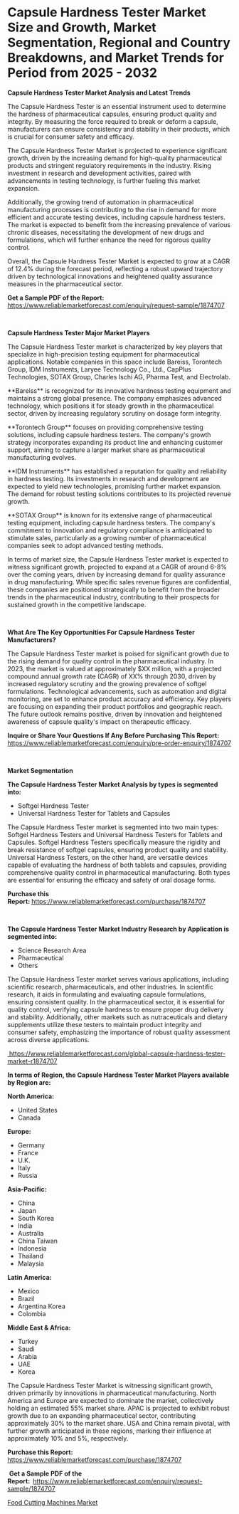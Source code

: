 <p><h1>Capsule Hardness Tester Market Size and Growth, Market Segmentation, Regional and Country Breakdowns, and Market Trends for Period from 2025 -  2032</h1></p><p><strong>Capsule Hardness Tester Market Analysis and Latest Trends</strong></p>
<p><p>The Capsule Hardness Tester is an essential instrument used to determine the hardness of pharmaceutical capsules, ensuring product quality and integrity. By measuring the force required to break or deform a capsule, manufacturers can ensure consistency and stability in their products, which is crucial for consumer safety and efficacy. </p><p>The Capsule Hardness Tester Market is projected to experience significant growth, driven by the increasing demand for high-quality pharmaceutical products and stringent regulatory requirements in the industry. Rising investment in research and development activities, paired with advancements in testing technology, is further fueling this market expansion. </p><p>Additionally, the growing trend of automation in pharmaceutical manufacturing processes is contributing to the rise in demand for more efficient and accurate testing devices, including capsule hardness testers. The market is expected to benefit from the increasing prevalence of various chronic diseases, necessitating the development of new drugs and formulations, which will further enhance the need for rigorous quality control. </p><p>Overall, the Capsule Hardness Tester Market is expected to grow at a CAGR of 12.4% during the forecast period, reflecting a robust upward trajectory driven by technological innovations and heightened quality assurance measures in the pharmaceutical sector.</p></p>
<p><strong>Get a Sample PDF of the Report:&nbsp;</strong> <a href="https://www.reliablemarketforecast.com/enquiry/request-sample/1874707?utm_campaign=2517&utm_medium=2&utm_source=Github&utm_content=ia&utm_term=22022025&utm_id=capsule-hardness-tester">https://www.reliablemarketforecast.com/enquiry/request-sample/1874707</a></p>
<p>&nbsp;</p>
<p><strong>Capsule Hardness Tester Major Market Players</strong></p>
<p><p>The Capsule Hardness Tester market is characterized by key players that specialize in high-precision testing equipment for pharmaceutical applications. Notable companies in this space include Bareiss, Torontech Group, IDM Instruments, Laryee Technology Co., Ltd., CapPlus Technologies, SOTAX Group, Charles Ischi AG, Pharma Test, and Electrolab.</p><p>**Bareiss** is recognized for its innovative hardness testing equipment and maintains a strong global presence. The company emphasizes advanced technology, which positions it for steady growth in the pharmaceutical sector, driven by increasing regulatory scrutiny on dosage form integrity.</p><p>**Torontech Group** focuses on providing comprehensive testing solutions, including capsule hardness testers. The company's growth strategy incorporates expanding its product line and enhancing customer support, aiming to capture a larger market share as pharmaceutical manufacturing evolves.</p><p>**IDM Instruments** has established a reputation for quality and reliability in hardness testing. Its investments in research and development are expected to yield new technologies, promising further market expansion. The demand for robust testing solutions contributes to its projected revenue growth.</p><p>**SOTAX Group** is known for its extensive range of pharmaceutical testing equipment, including capsule hardness testers. The company's commitment to innovation and regulatory compliance is anticipated to stimulate sales, particularly as a growing number of pharmaceutical companies seek to adopt advanced testing methods.</p><p>In terms of market size, the Capsule Hardness Tester market is expected to witness significant growth, projected to expand at a CAGR of around 6-8% over the coming years, driven by increasing demand for quality assurance in drug manufacturing. While specific sales revenue figures are confidential, these companies are positioned strategically to benefit from the broader trends in the pharmaceutical industry, contributing to their prospects for sustained growth in the competitive landscape.</p></p>
<p>&nbsp;</p>
<p><strong>What Are The Key Opportunities For Capsule Hardness Tester Manufacturers?</strong></p>
<p><p>The Capsule Hardness Tester market is poised for significant growth due to the rising demand for quality control in the pharmaceutical industry. In 2023, the market is valued at approximately $XX million, with a projected compound annual growth rate (CAGR) of XX% through 2030, driven by increased regulatory scrutiny and the growing prevalence of softgel formulations. Technological advancements, such as automation and digital monitoring, are set to enhance product accuracy and efficiency. Key players are focusing on expanding their product portfolios and geographic reach. The future outlook remains positive, driven by innovation and heightened awareness of capsule quality's impact on therapeutic efficacy.</p></p>
<p><strong>Inquire or Share Your Questions If Any Before Purchasing This Report:</strong> <a href="https://www.reliablemarketforecast.com/enquiry/pre-order-enquiry/1874707?utm_campaign=2517&utm_medium=2&utm_source=Github&utm_content=ia&utm_term=22022025&utm_id=capsule-hardness-tester">https://www.reliablemarketforecast.com/enquiry/pre-order-enquiry/1874707</a></p>
<p>&nbsp;</p>
<p><strong>Market Segmentation</strong></p>
<p><strong>The Capsule Hardness Tester Market Analysis by types is segmented into:</strong></p>
<p><ul><li>Softgel Hardness Tester</li><li>Universal Hardness Tester for Tablets and Capsules</li></ul></p>
<p><p>The Capsule Hardness Tester market is segmented into two main types: Softgel Hardness Testers and Universal Hardness Testers for Tablets and Capsules. Softgel Hardness Testers specifically measure the rigidity and break resistance of softgel capsules, ensuring product quality and stability. Universal Hardness Testers, on the other hand, are versatile devices capable of evaluating the hardness of both tablets and capsules, providing comprehensive quality control in pharmaceutical manufacturing. Both types are essential for ensuring the efficacy and safety of oral dosage forms.</p></p>
<p><strong>Purchase this Report:&nbsp;</strong><a href="https://www.reliablemarketforecast.com/purchase/1874707?utm_campaign=2517&utm_medium=2&utm_source=Github&utm_content=ia&utm_term=22022025&utm_id=capsule-hardness-tester">https://www.reliablemarketforecast.com/purchase/1874707</a></p>
<p>&nbsp;</p>
<p><strong>The Capsule Hardness Tester Market Industry Research by Application is segmented into:</strong></p>
<p><ul><li>Science Research Area</li><li>Pharmaceutical</li><li>Others</li></ul></p>
<p><p>The Capsule Hardness Tester market serves various applications, including scientific research, pharmaceuticals, and other industries. In scientific research, it aids in formulating and evaluating capsule formulations, ensuring consistent quality. In the pharmaceutical sector, it is essential for quality control, verifying capsule hardness to ensure proper drug delivery and stability. Additionally, other markets such as nutraceuticals and dietary supplements utilize these testers to maintain product integrity and consumer safety, emphasizing the importance of robust quality assessment across diverse applications.</p></p>
<p><a href="https://www.reliablemarketforecast.com/global-capsule-hardness-tester-market-r1874707?utm_campaign=2517&utm_medium=2&utm_source=Github&utm_content=ia&utm_term=22022025&utm_id=capsule-hardness-tester">&nbsp;https://www.reliablemarketforecast.com/global-capsule-hardness-tester-market-r1874707</a></p>
<p><strong>In terms of Region, the Capsule Hardness Tester Market Players available by Region are:</strong></p>
<p>
    <p> <strong> North America: </strong>
        <ul>
            <li>United States</li>
            <li>Canada</li>
        </ul>
        </p> 
    <p> <strong> Europe: </strong>
        <ul>
            <li>Germany</li>
            <li>France</li>
            <li>U.K.</li>
            <li>Italy</li>
            <li>Russia</li>
        </ul>
        </p> 
    <p> <strong> Asia-Pacific: </strong>
        <ul>
            <li>China</li>
            <li>Japan</li>
            <li>South Korea</li>
            <li>India</li>
            <li>Australia</li>
            <li>China Taiwan</li>
            <li>Indonesia</li>
            <li>Thailand</li>
            <li>Malaysia</li>
        </ul>
        </p> 
    <p> <strong> Latin America: </strong>
        <ul>
            <li>Mexico</li>
            <li>Brazil</li>
            <li>Argentina Korea</li>
            <li>Colombia</li>
        </ul>
        </p> 
    <p> <strong> Middle East & Africa: </strong>
        <ul>
            <li>Turkey</li>
            <li>Saudi</li>
            <li>Arabia</li>
            <li>UAE</li>
            <li>Korea</li>
        </ul>
    </p>
    </p>
<p><p>The Capsule Hardness Tester Market is witnessing significant growth, driven primarily by innovations in pharmaceutical manufacturing. North America and Europe are expected to dominate the market, collectively holding an estimated 55% market share. APAC is projected to exhibit robust growth due to an expanding pharmaceutical sector, contributing approximately 30% to the market share. USA and China remain pivotal, with further growth anticipated in these regions, marking their influence at approximately 10% and 5%, respectively.</p></p>
<p><strong>Purchase this Report: </strong><a href="https://www.reliablemarketforecast.com/purchase/1874707?utm_campaign=2517&utm_medium=2&utm_source=Github&utm_content=ia&utm_term=22022025&utm_id=capsule-hardness-tester">https://www.reliablemarketforecast.com/purchase/1874707</a></p>
<p>&nbsp;<strong>Get a Sample PDF of the Report:&nbsp;&nbsp;</strong><a href="https://www.reliablemarketforecast.com/enquiry/request-sample/1874707?utm_campaign=2517&utm_medium=2&utm_source=Github&utm_content=ia&utm_term=22022025&utm_id=capsule-hardness-tester">https://www.reliablemarketforecast.com/enquiry/request-sample/1874707</a></p>
<p><strong></strong></p>
<p><p><a href="https://github.com/katonmarti489/Market-Research-Report-List-1/blob/main/food-cutting-machines-market.md?utm_campaign=2517&utm_medium=2&utm_source=Github&utm_content=ia&utm_term=22022025&utm_id=capsule-hardness-tester">Food Cutting Machines Market</a></p></p>